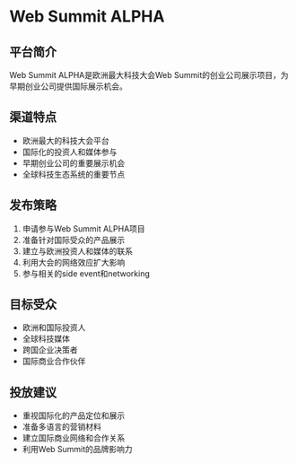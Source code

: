 # Web Summit ALPHA

## 平台简介
Web Summit ALPHA是欧洲最大科技大会Web Summit的创业公司展示项目，为早期创业公司提供国际展示机会。

## 渠道特点
- 欧洲最大的科技大会平台
- 国际化的投资人和媒体参与
- 早期创业公司的重要展示机会
- 全球科技生态系统的重要节点

## 发布策略
1. 申请参与Web Summit ALPHA项目
2. 准备针对国际受众的产品展示
3. 建立与欧洲投资人和媒体的联系
4. 利用大会的网络效应扩大影响
5. 参与相关的side event和networking

## 目标受众
- 欧洲和国际投资人
- 全球科技媒体
- 跨国企业决策者
- 国际商业合作伙伴

## 投放建议
- 重视国际化的产品定位和展示
- 准备多语言的营销材料
- 建立国际商业网络和合作关系
- 利用Web Summit的品牌影响力